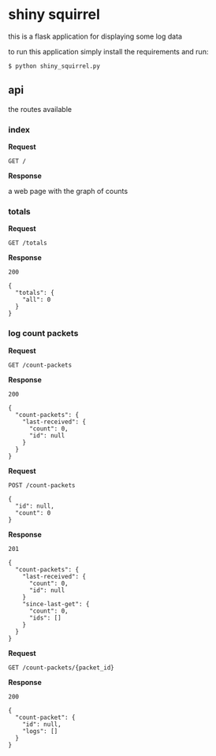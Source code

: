 # shiny squirrel

this is a flask application for displaying some log data

to run this application simply install the requirements and run:

    $ python shiny_squirrel.py

## api

the routes available

### index

**Request**

    GET /

**Response**

a web page with the graph of counts

### totals

**Request**

    GET /totals

**Response**

    200

    {
      "totals": {
        "all": 0
      }
    }

### log count packets

**Request**

    GET /count-packets

**Response**

    200

    {
      "count-packets": {
        "last-received": {
          "count": 0,
          "id": null
        }
      }
    }

**Request**

    POST /count-packets

    {
      "id": null,
      "count": 0
    }

**Response**

    201

    {
      "count-packets": {
        "last-received": {
          "count": 0,
          "id": null
        }
        "since-last-get": {
          "count": 0,
          "ids": []
        }
      }
    }

**Request**

    GET /count-packets/{packet_id}

**Response**

    200

    {
      "count-packet": {
        "id": null,
        "logs": []
      }
    }
